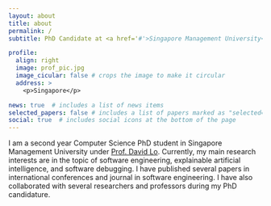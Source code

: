 ```yaml
---
layout: about
title: about
permalink: /
subtitle: PhD Candidate at <a href='#'>Singapore Management University</a>.

profile:
  align: right
  image: prof_pic.jpg
  image_cicular: false # crops the image to make it circular
  address: >
    <p>Singapore</p>

news: true  # includes a list of news items
selected_papers: false # includes a list of papers marked as "selected={true}"
social: true  # includes social icons at the bottom of the page
---
```


I am a second year Computer Science PhD student in Singapore Management University under <a href='http://www.mysmu.edu/faculty/davidlo/'>Prof. David Lo</a>. Currently, my main research interests are in the topic of software engineering, explainable artificial intelligence, and software debugging. I have published several papers in international conferences and journal in software engineering. I have also collaborated with several researchers and professors during my PhD candidature.
